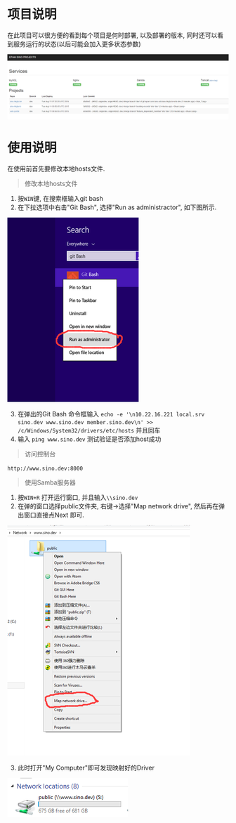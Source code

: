 # 项目说明

在此项目可以很方便的看到每个项目是何时部署, 以及部署的版本, 同时还可以看到服务运行的状态(以后可能会加入更多状态参数)

![image](img/main.png)

# 使用说明

在使用前首先要修改本地hosts文件.

> 修改本地hosts文件

1. 按`WIN`键, 在搜索框输入git bash
2. 在下拉选项中右击"Git Bash", 选择"Run as administractor", 如下图所示.

![image](img/1.png)

3. 在弹出的Git Bash 命令框输入 `echo -e '\n10.22.16.221 local.srv sino.dev www.sino.dev member.sino.dev\n' >> /c/Windows/System32/drivers/etc/hosts` 并且回车
4. 输入 `ping www.sino.dev` 测试验证是否添加host成功


> 访问控制台

`http://www.sino.dev:8000`


> 使用Samba服务器

1. 按`WIN+R` 打开运行窗口, 并且输入`\\sino.dev`
2. 在弹的窗口选择public文件夹, 右键->选择"Map network drive", 然后再在弹出窗口直接点Next 即可.

![image](img/2.png)

3. 此时打开"My Computer"即可发现映射好的Driver

![image](img/3.png)
